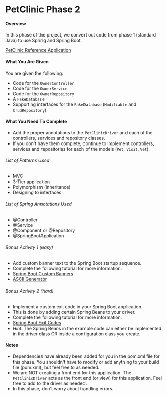 # PetClinic Phase 2

#### Overview
In this phase of the project, we convert out code from phase 1 (standard Java) to use Spring and Spring Boot.

[PetClinic Reference Application](http://petclinic.cognizantacademy.com)

#### What You Are Given
You are given the following:
* Code for the `OwnerController`
* Code for the `OwnerService`
* Code for the `OwnerRepository`
* A `FakeDatabase`
* Supporting interfaces for the `FakeDatabase` (`Modifiable` and `CrudRepository`)

#### What You Need To Complete
* Add the proper annotations to the `PetClinicDriver` and each of the controllers, services and repository classes.
* If you don't have them complete, continue to implement controllers, services and repositories for each of the models (`Pet`, `Visit`, `Vet`).

###### List of Patterns Used

* MVC
* 3-Tier application
* Polymorphism (inheritance)
* Designing to interfaces

###### List of Spring Annotations Used
* @Controller
* @Service
* @Component or @Repository
* @SpringBootApplication

###### Bonus Activity 1 (easy)
* Add custom banner text to the Spring Boot startup sequence.
* Complete the following tutorial for more information.
* [Spring Boot Custom Banners](https://www.baeldung.com/spring-boot-custom-banners)
* [ASCII Generator](http://www.network-science.de/ascii/)

###### Bonus Activity 2 (hard)
* Implement a custom exit code in your Spring Boot application.
* This is done by adding certain Spring Beans to your driver.
* Complete the following tutorial for more information.
* [Spring Boot Exit Codes](https://www.baeldung.com/spring-boot-exit-codes)
* *Hint:* The Spring Beans in the example code can either be implemented in the driver class OR inside a configuration class you create.

#### Notes
* Dependencies have already been added for you in the pom.xml file for this phase.  You shouldn't have to modify or add anything to your build file (pom.xml), but feel free to as needed.
* We are NOT creating a front end for this application.  The `PetClinicDriver` acts as the front end (or view) for this application. Feel free to add to the driver as needed.
* In this phase, don't worry about handling errors.